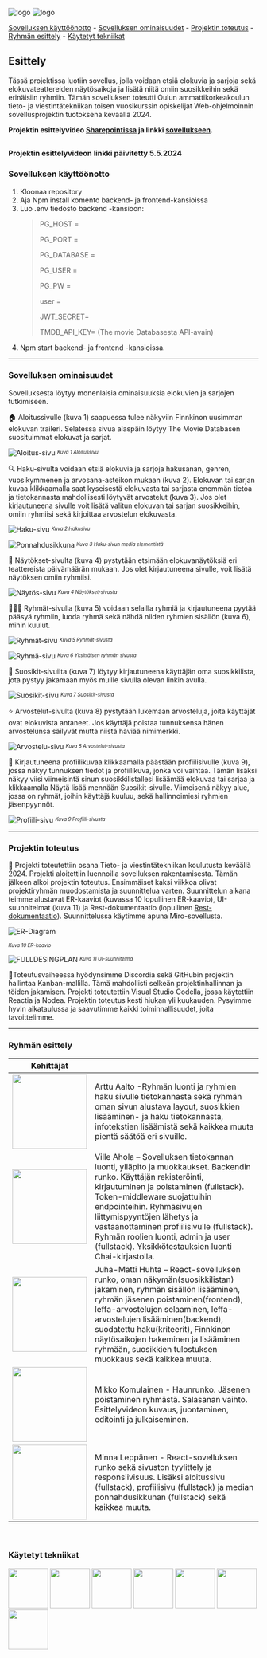 ![logo](./frontend/src/img/readmelogo.png#gh-light-mode-only) 
![logo](./frontend/src/img/logo_nimi.png#gh-dark-mode-only) 

[Sovelluksen käyttöönotto](#sovelluksen-käyttöönotto) - [Sovelluksen ominaisuudet](#sovelluksen-ominaisuudet) - [Projektin toteutus](#projektin-toteutus) - [Ryhmän esittely](#ryhmän-esittely) - [Käytetyt tekniikat](#käytetyt-tekniikat)

## Esittely
Tässä projektissa luotiin sovellus, jolla voidaan etsiä elokuvia ja sarjoja sekä elokuvateattereiden näytösaikoja ja lisätä niitä omiin suosikkeihin sekä erinäisiin ryhmiin. Tämän sovelluksen toteutti Oulun ammattikorkeakoulun tieto- ja viestintätekniikan toisen vuosikurssin opiskelijat Web-ohjelmoinnin sovellusprojektin tuotoksena keväällä 2024. 

**Projektin esittelyvideo [Sharepointissa](https://oamk-my.sharepoint.com/:v:/g/personal/c2komi04_students_oamk_fi/EZ4Ypuh5zhhAkEobBgFh6psBXxYjA51_Vamd_cTWgkRcyw?e=qcxGOc) ja linkki [sovellukseen](https://filmiverkko.onrender.com).**

<sup><sub>Projektin esittelyvideon linkki päivitetty 5.5.2024</sup></sub>
---
### Sovelluksen käyttöönotto
1. Kloonaa repository 
2. Aja Npm install komento backend- ja frontend-kansioissa
3. Luo .env tiedosto backend -kansioon:
    >PG_HOST = 
    >
    >PG_PORT = 
    >
    >PG_DATABASE =
    > 
    >PG_USER = 
    >
    >PG_PW =
    >
    >user =
    > 
    >JWT_SECRET=
    >
    >TMDB_API_KEY= (The movie Databasesta API-avain) 
4. Npm start backend- ja frontend -kansioissa.

---

### Sovelluksen ominaisuudet
Sovelluksesta löytyy monenlaisia ominaisuuksia elokuvien ja sarjojen tutkimiseen. 


🏠 Aloitussivulle (kuva 1) saapuessa tulee näkyviin Finnkinon uusimman elokuvan traileri. Selatessa sivua alaspäin löytyy The Movie Databasen suosituimmat elokuvat ja sarjat.

![Aloitus-sivu](./documents/Readme/aloitussivu.png)
<sup><sub>*Kuva 1 Aloitussivu*</sup></sub>


🔍 Haku-sivulta voidaan etsiä elokuvia ja sarjoja hakusanan, genren, vuosikymmenen ja arvosana-asteikon mukaan (kuva 2). Elokuvan tai sarjan kuvaa klikkaamalla saat kyseisestä elokuvasta tai sarjasta enemmän tietoa ja tietokannasta mahdollisesti löytyvät arvostelut (kuva 3). Jos olet kirjautuneena sivulle voit lisätä valitun elokuvan tai sarjan suosikkeihin, omiin ryhmiisi sekä kirjoittaa arvostelun elokuvasta. 

![Haku-sivu](./documents/Readme/haku.png)
<sup><sub>*Kuva 2 Hakusivu*</sup></sub>

![Ponnahdusikkuna](./documents/Readme/popupwindow.png)
<sup><sub>*Kuva 3 Haku-sivun media elementistä*</sup></sub>


🎥 Näytökset-sivulta (kuva 4) pystytään etsimään elokuvanäytöksiä eri teattereista päivämäärän mukaan. Jos olet kirjautuneena sivulle, voit lisätä näytöksen omiin ryhmiisi. 

![Näytös-sivu](./documents/Readme/naytos.png)
<sup><sub>*Kuva 4 Näytökset-sivusta*</sup></sub>


🧑‍🤝‍🧑 Ryhmät-sivulla (kuva 5) voidaan selailla ryhmiä ja kirjautuneena pyytää pääsyä ryhmiin, luoda ryhmä sekä nähdä niiden ryhmien sisällön (kuva 6), mihin kuulut. 

![Ryhmät-sivu](./documents/Readme/ryhma.png)
<sup><sub>*Kuva 5 Ryhmät-sivusta*</sup></sub>

![Ryhmä-sivu](./documents/Readme/ryhmasivu.png)
<sup><sub>*Kuva 6 Yksittäisen ryhmän sivusta*</sup></sub>


🥇 Suosikit-sivuilta (kuva 7) löytyy kirjautuneena käyttäjän oma suosikkilista, jota pystyy jakamaan myös muille sivulla olevan linkin avulla. 

![Suosikit-sivu](./documents/Readme/suosikki.png)
<sup><sub>*Kuva 7 Suosikit-sivusta*</sup></sub>


⭐ Arvostelut-sivulta (kuva 8) pystytään lukemaan arvosteluja, joita käyttäjät ovat elokuvista antaneet. Jos käyttäjä poistaa tunnuksensa hänen arvostelunsa säilyvät mutta niistä häviää nimimerkki.

![Arvostelu-sivu](./documents/Readme/arvostelut.png)
<sup><sub>*Kuva 8 Arvostelut-sivusta*</sup></sub>


🦸 Kirjautuneena profiilikuvaa klikkaamalla päästään profiilisivulle (kuva 9), jossa näkyy tunnuksen tiedot ja profiilikuva, jonka voi vaihtaa. Tämän lisäksi näkyy viisi viimeisintä sinun suosikkilistallesi lisäämää elokuvaa tai sarjaa ja klikkaamalla Näytä lisää mennään Suosikit-sivulle. Viimeisenä näkyy alue, jossa on ryhmät, joihin käyttäjä kuuluu, sekä hallinnoimiesi ryhmien jäsenpyynnöt. 

![Profiili-sivu](./documents/Readme/profile.png)
<sup><sub>*Kuva 9 Profiili-sivusta*</sup></sub>

---

### Projektin toteutus 
📝 Projekti toteutettiin osana Tieto- ja viestintätekniikan koulutusta keväällä 2024. Projekti aloitettiin luennoilla sovelluksen rakentamisesta. Tämän jälkeen alkoi projektin toteutus. Ensimmäiset kaksi viikkoa olivat projektiryhmän muodostamista ja suunnittelua varten. Suunnittelun aikana teimme alustavat ER-kaaviot (kuvassa 10 lopullinen ER-kaavio), UI-suunnitelmat (kuva 11) ja Rest-dokumentaatio (lopullinen [Rest-dokumentaatio](https://documenter.getpostman.com/view/29936650/2sA3JDhRKW)). Suunnittelussa käytimme apuna Miro-sovellusta. 

![ER-Diagram](./documents/ER-kaavio.png)

<sup><sub>*Kuva 10 ER-kaavio*</sup></sub>

![FULLDESINGPLAN](./documents/UI-suunnitelma/UI-suunnitelma.png)
<sup><sub>*Kuva 11 UI-suunnitelma*</sup></sub>

🔨Toteutusvaiheessa hyödynsimme Discordia sekä GitHubin projektin hallintaa Kanban-mallilla. Tämä mahdollisti selkeän projektinhallinnan ja töiden jakamisen.  Projekti toteutettiin Visual Studio Codella, jossa käytettiin Reactia ja Nodea. Projektin toteutus kesti hiukan yli kuukauden. Pysyimme hyvin aikataulussa ja saavutimme kaikki toiminnallisuudet, joita tavoittelimme. 

---

### Ryhmän esittely

| Kehittäjät | |
| :---------------: | --- |
| [<img src="https://github.com/ArttuA02.png" width="150px;"/><br /><sub><a href="https://github.com/ArttuA02"></a></sub>](https://github.com/ArttuA02) | Arttu Aalto -Ryhmän luonti ja ryhmien haku sivulle tietokannasta sekä ryhmän oman sivun alustava layout, suosikkien lisääminen- ja haku tietokannasta, infotekstien lisäämistä sekä kaikkea muuta pientä säätöä eri sivuille. |
| [<img src="https://github.com/Ville-A.png" width="150px;"/><br /><sub><a href="https://github.com/Ville-A"></a></sub>](https://github.com/Ville-A) | Ville Ahola – Sovelluksen tietokannan luonti, ylläpito ja muokkaukset. Backendin runko. Käyttäjän rekisteröinti, kirjautuminen ja poistaminen (fullstack). Token-middleware suojattuihin endpointeihin. Ryhmäsivujen liittymispyyntöjen lähetys ja vastaanottaminen profiilisivulle (fullstack).   Ryhmän roolien luonti, admin ja user (fullstack). Yksikkötestauksien luonti Chai-kirjastolla. |
| [<img src="https://github.com/AvaRaGane.png" width="150px;"/><br /><sub><a href="https://github.com/AvaRaGane"></a></sub>](https://github.com/AvaRaGane) | Juha-Matti Huhta – React-sovelluksen runko, oman näkymän(suosikkilistan) jakaminen, ryhmän sisällön lisääminen, ryhmän jäsenen poistaminen(frontend), leffa-arvostelujen selaaminen, leffa-arvostelujen lisääminen(backend), suodatettu haku(kriteerit), Finnkinon näytösaikojen hakeminen ja lisääminen ryhmään, suosikkien tulostuksen muokkaus sekä kaikkea muuta. |
| [<img src="https://github.com/MikkoKom.png" width="150px;"/><br /><sub><a href="https://github.com/MikkoKom"></a></sub>](https://github.com/MikkoKom) | Mikko Komulainen - Haunrunko. Jäsenen poistaminen ryhmästä. Salasanan vaihto. Esittelyvideon kuvaus, juontaminen, editointi ja julkaiseminen. |
| [<img src="https://github.com/Ereride.png" width="150px;"/><br /><sub><a href="https://github.com/Ereride"></a></sub>](https://github.com/Ereride) | Minna Leppänen - React-sovelluksen runko sekä sivuston tyylittely ja responsiivisuus. Lisäksi aloitussivu (fullstack), profiilisivu (fullstack) ja median ponnahdusikkunan (fullstack) sekä kaikkea muuta.|
</br>


### Käytetyt tekniikat
[<img src="https://pbs.twimg.com/profile_images/1735429515541938176/zOO1N7Su_400x400.jpg" height="80px;"/>](https://render.com)
[<img src="https://github.githubassets.com/assets/GitHub-Mark-ea2971cee799.png" height="80px;"/>](https://github.com)
[<img src="https://www.svgrepo.com/show/303500/react-1-logo.svg" height="80px;"/>](https://react.dev)
[<img src="https://www.svgrepo.com/show/303360/nodejs-logo.svg" height="80px;"/>](https://nodejs.org/en)
[<img src="https://upload.wikimedia.org/wikipedia/commons/a/ad/Logo_PostgreSQL.png" height="80px;"/>](https://www.postgresql.org)
[<img src="https://www.svgrepo.com/show/354202/postman-icon.svg" height="80px;"/>](https://www.postman.com)
[<img src="https://landing.moqups.com/img/logo-light@2x.png" height="80px">](https://moqups.com)




 






 
